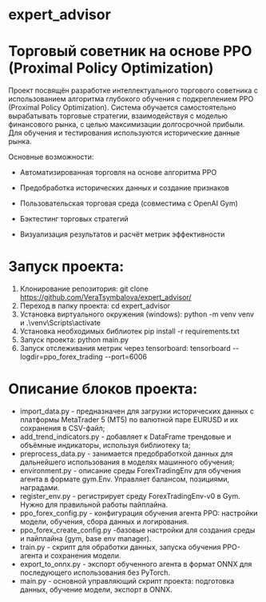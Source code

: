 # expert_advisor

# Торговый советник на основе PPO (Proximal Policy Optimization)
Проект посвящён разработке интеллектуального торгового советника с использованием алгоритма глубокого обучения с подкреплением PPO (Proximal Policy Optimization). Система обучается самостоятельно вырабатывать торговые стратегии, взаимодействуя с моделью финансового рынка, с целью максимизации долгосрочной прибыли. Для обучения и тестирования используются исторические данные рынка.

Основные возможности:

* Автоматизированная торговля на основе алгоритма PPO

* Предобработка исторических данных и создание признаков

* Пользовательская торговая среда (совместима с OpenAI Gym)

* Бэктестинг торговых стратегий

* Визуализация результатов и расчёт метрик эффективности

# Запуск проекта: 
1. Клонирование репозитория: git clone https://github.com/VeraTsymbalova/expert_advisor/
2. Переход в папку проекта: cd expert_advisor
3. Установка виртуального окружения (windows): python -m venv venv и .\venv\Scripts\activate 
4. Установка необходимых библиотек pip install -r requirements.txt
5. Запуск проекта: python main.py
6. Запуск отслеживания метрик через tensorboard: tensorboard --logdir=ppo_forex_trading --port=6006

# Описание блоков проекта:
 - import_data.py - предназначен для загрузки исторических данных с платформы MetaTrader 5 (MT5) по валютной паре EURUSD и их сохранения в CSV-файл;
 - add_trend_indicators.py - добавляет к DataFrame трендовые и объёмные индикаторы, используя библиотеку ta; 
- preprocess_data.py - занимается предобработкой данных для дальнейшего использования в моделях машинного обучения;
 - environment.py - описание среды ForexTradingEnv для обучения агента в формате gym.Env. Управляет балансом, позициями, наградами.
 - register_env.py - регистрирует среду ForexTradingEnv-v0 в Gym. Нужно для правильной работы пайплайна.
 - ppo_forex_config.py - конфигурация обучения агента PPO: настройки модели, обучения, сбора данных и логирования.
 - ppo_forex_create_config.py -базовые настройки для создания среды и пайплайна (gym, base env manager).
 - train.py - скрипт для обработки данных, запуска обучения PPO-агента и сохранения модели.
 - export_to_onnx.py - экспорт обученного агента в формат ONNX для последующего использования без PyTorch.
 - main.py - основной управляющий скрипт проекта: подготовка данных, обучение модели, экспорт в ONNX.
